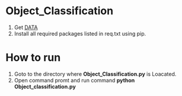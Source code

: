 # Object_Classification

1) Get [DATA](https://drive.google.com/drive/folders/1XITtErmOQ1j7YLT5MV-FH1kK1IfJHdPU?usp=sharing)
2) Install all required packages listed in req.txt using pip.

# How to run
1) Goto to the directory where **Object_Classification.py** is Loacated.
2) Open command promt and run command **python Object_classification.py**
